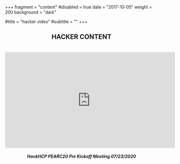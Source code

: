 +++
fragment = "content"
#disabled = true
date = "2017-10-05"
weight = 200
background = "dark"

#title = "hacker video"
#subtitle = ""
+++
<center><h2 style="padding-bottom: 20px;">HACKER CONTENT</h2></center>


<center><iframe width="560" height="315" src="https://www.youtube.com/embed/x3frTEbp-ZA" frameborder="0" allow="accelerometer; autoplay; encrypted-media; gyroscope; picture-in-picture" allowfullscreen></iframe></center>
<center><h5>HackHCP PEARC20 Pre Kickoff Meeting 07/23/2020</h5></center>